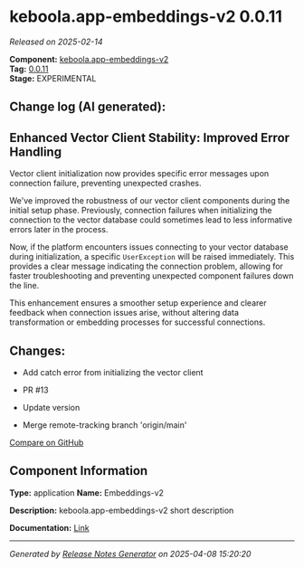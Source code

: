 #  keboola.app-embeddings-v2 0.0.11

_Released on 2025-02-14_

**Component:** [keboola.app-embeddings-v2](https://github.com/keboola/component-embeddings-v2)  
**Tag:** [0.0.11](https://github.com/keboola/component-embeddings-v2/releases/tag/0.0.11)  
**Stage:** EXPERIMENTAL


## Change log (AI generated):
## Enhanced Vector Client Stability: Improved Error Handling
Vector client initialization now provides specific error messages upon connection failure, preventing unexpected crashes.

We've improved the robustness of our vector client components during the initial setup phase. Previously, connection failures when initializing the connection to the vector database could sometimes lead to less informative errors later in the process.

Now, if the platform encounters issues connecting to your vector database during initialization, a specific `UserException` will be raised immediately. This provides a clear message indicating the connection problem, allowing for faster troubleshooting and preventing unexpected component failures down the line.

This enhancement ensures a smoother setup experience and clearer feedback when connection issues arise, without altering data transformation or embedding processes for successful connections.



## Changes:



- Add catch error from initializing the vector client 




- PR #13 




- Update version 




- Merge remote-tracking branch 'origin/main' 



[Compare on GitHub](https://github.com/keboola/component-embeddings-v2/compare/0.0.10...0.0.11)



## Component Information
**Type:** application
**Name:** Embeddings-v2

**Description:** keboola.app-embeddings-v2 short description


**Documentation:** [Link](https://github.com/keboola/component-embeddings-v2/blob/master/README.md)



---
_Generated by [Release Notes Generator](https://github.com/keboola/release-notes-generator)
on 2025-04-08 15:20:20_